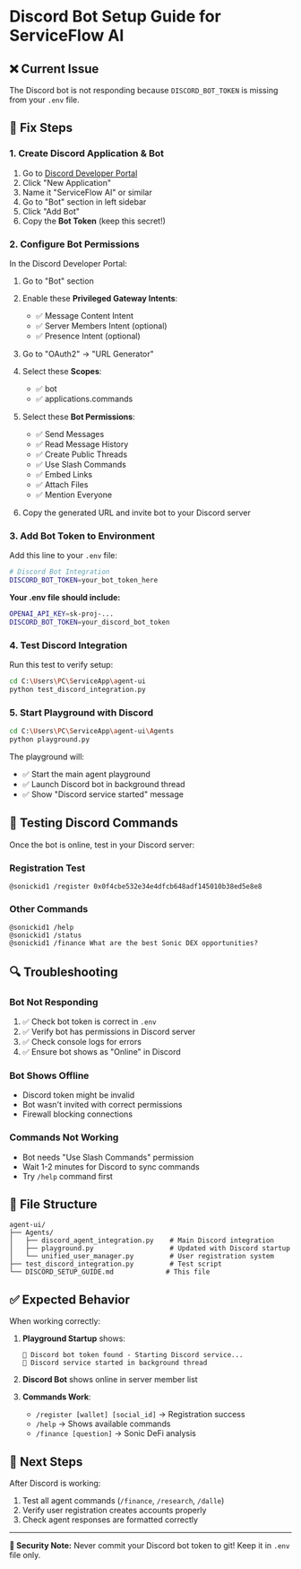 # Discord Bot Setup Guide for ServiceFlow AI

## ❌ Current Issue
The Discord bot is not responding because `DISCORD_BOT_TOKEN` is missing from your `.env` file.

## 🔧 Fix Steps

### 1. Create Discord Application & Bot

1. Go to [Discord Developer Portal](https://discord.com/developers/applications)
2. Click "New Application"
3. Name it "ServiceFlow AI" or similar
4. Go to "Bot" section in left sidebar
5. Click "Add Bot"
6. Copy the **Bot Token** (keep this secret!)

### 2. Configure Bot Permissions

In the Discord Developer Portal:

1. Go to "Bot" section
2. Enable these **Privileged Gateway Intents**:
   - ✅ Message Content Intent
   - ✅ Server Members Intent (optional)
   - ✅ Presence Intent (optional)

3. Go to "OAuth2" → "URL Generator"
4. Select these **Scopes**:
   - ✅ bot
   - ✅ applications.commands

5. Select these **Bot Permissions**:
   - ✅ Send Messages
   - ✅ Read Message History
   - ✅ Create Public Threads
   - ✅ Use Slash Commands
   - ✅ Embed Links
   - ✅ Attach Files
   - ✅ Mention Everyone

6. Copy the generated URL and invite bot to your Discord server

### 3. Add Bot Token to Environment

Add this line to your `.env` file:

```bash
# Discord Bot Integration
DISCORD_BOT_TOKEN=your_bot_token_here
```

**Your .env file should include:**
```bash
OPENAI_API_KEY=sk-proj-...
DISCORD_BOT_TOKEN=your_discord_bot_token
```

### 4. Test Discord Integration

Run this test to verify setup:
```bash
cd C:\Users\PC\ServiceApp\agent-ui
python test_discord_integration.py
```

### 5. Start Playground with Discord

```bash
cd C:\Users\PC\ServiceApp\agent-ui\Agents
python playground.py
```

The playground will:
- ✅ Start the main agent playground
- ✅ Launch Discord bot in background thread
- ✅ Show "Discord service started" message

## 🤖 Testing Discord Commands

Once the bot is online, test in your Discord server:

### Registration Test
```
@sonickid1 /register 0x0f4cbe532e34e4dfcb648adf145010b38ed5e8e8
```

### Other Commands
```
@sonickid1 /help
@sonickid1 /status
@sonickid1 /finance What are the best Sonic DEX opportunities?
```

## 🔍 Troubleshooting

### Bot Not Responding
1. ✅ Check bot token is correct in `.env`
2. ✅ Verify bot has permissions in Discord server
3. ✅ Check console logs for errors
4. ✅ Ensure bot shows as "Online" in Discord

### Bot Shows Offline
- Discord token might be invalid
- Bot wasn't invited with correct permissions
- Firewall blocking connections

### Commands Not Working
- Bot needs "Use Slash Commands" permission
- Wait 1-2 minutes for Discord to sync commands
- Try `/help` command first

## 📁 File Structure

```
agent-ui/
├── Agents/
│   ├── discord_agent_integration.py    # Main Discord integration
│   ├── playground.py                   # Updated with Discord startup
│   └── unified_user_manager.py         # User registration system
├── test_discord_integration.py         # Test script
└── DISCORD_SETUP_GUIDE.md             # This file
```

## ✅ Expected Behavior

When working correctly:

1. **Playground Startup** shows:
   ```
   🤖 Discord bot token found - Starting Discord service...
   🤖 Discord service started in background thread
   ```

2. **Discord Bot** shows online in server member list

3. **Commands Work**:
   - `/register [wallet] [social_id]` → Registration success
   - `/help` → Shows available commands
   - `/finance [question]` → Sonic DeFi analysis

## 🚀 Next Steps

After Discord is working:
1. Test all agent commands (`/finance`, `/research`, `/dalle`)
2. Verify user registration creates accounts properly
3. Check agent responses are formatted correctly

---

**🔐 Security Note:** Never commit your Discord bot token to git! Keep it in `.env` file only.